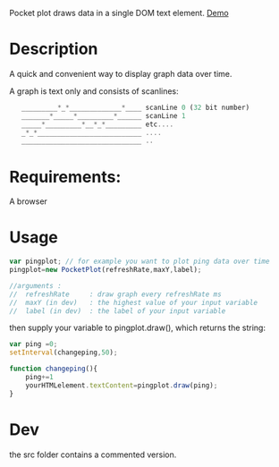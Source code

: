 Pocket plot draws data in a single DOM text element. [Demo](https://samid737.github.io/pocketplot/)

# Description

A quick and convenient way to display graph data over time.

A graph is text only and consists of scanlines:

```javascript
   _________*_*_____________*____ scanLine 0 (32 bit number)
   _______*_____*_________*______ scanLine 1
   _____*_________*__*_*_________ etc....
   _*_*__________________________ ....
   ______________________________ ..
```

# Requirements:

A browser

# Usage

```javascript
var pingplot; // for example you want to plot ping data over time
pingplot=new PocketPlot(refreshRate,maxY,label);

//arguments :
//  refreshRate     : draw graph every refreshRate ms
//  maxY (in dev)   : the highest value of your input variable
//  label (in dev)  : the label of your input variable

```
then supply your variable to pingplot.draw(), which returns the string:

```javascript
var ping =0;
setInterval(changeping,50);

function changeping(){
    ping+=1
    yourHTMLelement.textContent=pingplot.draw(ping);
}

```

# Dev

the src folder contains a commented version.

